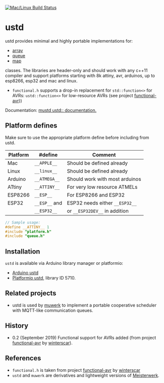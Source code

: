 [![Mac/Linux Build Status](https://travis-ci.org/muwerk/ustd.svg?branch=master)](https://travis-ci.org/muwerk/ustd)

# ustd

ustd provides minimal and highly portable implementations for:

* [array](https://muwerk.github.io/ustd/docs/classustd_1_1array.html)
* [queue](https://muwerk.github.io/ustd/docs/classustd_1_1queue.html)
* [map](https://muwerk.github.io/ustd/docs/classustd_1_1map.html)

classes. The libraries are header-only and should work with any c++11 compiler and support platforms starting with 8k attiny, avr, arduinos, up to esp8266, esp32 and mac and linux.

* `functional.h` supports a drop-in replacement for `std::function<>` for AVRs: `ustd::function<>` for low-resource AVRs (see project [functional-avr](https://github.com/winterscar/functional-avr)))

Documentation: [mustd ustd:: documentation.](https://muwerk.github.io/ustd/docs/index.html)

## Platform defines

Make sure to use the appropriate platform define before including from ustd.

| Platform   | #define       | Comment                        |
|------------|---------------|--------------------------------|
| Mac        | `__APPLE__`   | Should be defined already      |
| Linux      | `__linux__`   | Should be defined already      |
| Arduino    | `__ATMEGA__`  | Should work with most arduinos |
| ATtiny     | `__ATTINY__`  | For very low resource ATMELs   |
| ESP8266    | `__ESP__`     | For ESP8266 and ESP32          |
| ESP32      | `__ESP__` and | ESP32 needs either `__ESP32__` |
|            | `__ESP32__`   | or `__ESP32DEV__` in addition  |

```c++
// Sample usage:
#define __ATTINY__ 1
#include "platform.h"
#include "queue.h"
```

## Installation

`ustd` is available via Arduino library manager or platformio:

* [Arduino ustd](https://www.arduinolibraries.info/libraries/muwerk-ustd-library)
* [Platformio ustd](https://platformio.org/lib/show/5710/ustd/examples?file=ustd-test.cpp), library ID 5710.

## Related projects

* ustd is used by [muwerk](https://github.com/muwerk/muwerk) to implement a portable cooperative scheduler with MQTT-like communication queues.

## History

* 0.2 (September 2019) Functional support for AVRs added (from project [functional-avr](https://github.com/winterscar/functional-avr) by [winterscar](https://github.com/winterscar)).

## References

* `functional.h` is taken from project [functional-avr](https://github.com/winterscar/functional-avr) by [winterscar](https://github.com/winterscar)
* `ustd` and `muwerk` are derivatives and lightweight versions of [Meisterwerk](https://github.com/yeasoft/Meisterwerk).
